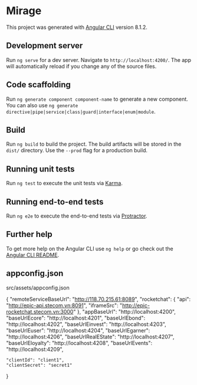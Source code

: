 # Mirage

This project was generated with [Angular CLI](https://github.com/angular/angular-cli) version 8.1.2.

## Development server

Run `ng serve` for a dev server. Navigate to `http://localhost:4200/`. The app will automatically reload if you change any of the source files.

## Code scaffolding

Run `ng generate component component-name` to generate a new component. You can also use `ng generate directive|pipe|service|class|guard|interface|enum|module`.

## Build

Run `ng build` to build the project. The build artifacts will be stored in the `dist/` directory. Use the `--prod` flag for a production build.

## Running unit tests

Run `ng test` to execute the unit tests via [Karma](https://karma-runner.github.io).

## Running end-to-end tests

Run `ng e2e` to execute the end-to-end tests via [Protractor](http://www.protractortest.org/).

## Further help

To get more help on the Angular CLI use `ng help` or go check out the [Angular CLI README](https://github.com/angular/angular-cli/blob/master/README.md).
## appconfig.json
src/assets/appconfig.json

{
	"remoteServiceBaseUrl": "http://118.70.215.61:8089",
	"rocketchat": {
		"api": "http://epic-api.stecom.vn:8091",
		"iframeSrc": "http://epic-rocketchat.stecom.vn:3000"
	},
	"appBaseUrl": "http://localhost:4200",
	"baseUrlEcore": "http://localhost:4201",
	"baseUrlEbond": "http://localhost:4202",
	"baseUrlEinvest": "http://localhost:4203",
	"baseUrlEuser": "http://localhost:4204",
	"baseUrlEgarner": "http://localhost:4206",
	"baseUrlRealEState": "http://localhost:4207",
	"baseUrlEloyalty": "http://localhost:4208",
	"baseUrlEvents": "http://localhost:4209",
	
	"clientId": "client1",
	"clientSecret": "secret1"
}


